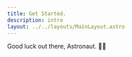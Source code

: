 ```yaml
---
title: Get Started.
description: intro
layout: ../../layouts/MainLayout.astro
---
```

Good luck out there, Astronaut. 🧑‍🚀
